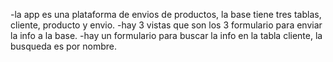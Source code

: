 -la app es una plataforma de envios de productos, la base tiene  tres tablas, cliente, producto y envio.
-hay 3 vistas que son los 3 formulario para enviar la info a la base.
-hay un formulario para buscar la info en la tabla cliente, la busqueda es por nombre. 